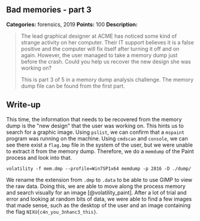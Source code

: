 ## Bad memories - part 3

**Categories:** forensics, 2019
**Points:** 100
**Description:**

>  The lead graphical designer at ACME has noticed some kind of strange
>  activity on her computer. Their IT support believes it is a false
>  positive and the computer will fix itself after turning it off and 
>  on again. However, the user managed to take a memory dump just before
>  the crash. Could you help us recover the new design she was working on?
>  
>  
>  This is part 3 of 5 in a
>  memory dump analysis challenge.
>  The memory dump file can be found from the first part.


## Write-up

This time, the information that needs to be recovered from the memory dump is the "new design" that the user was working on.
This hints us to search for a graphic image.
Using `pslist`, we can confirm that a `mspaint` program was running on the machine.
Using `cmdscan` and `console`, we can see there exist a `flag.bmp` file in the system of the user, but we were unable to extract it from the memory dump.
Therefore, we do a `memdump` of the Paint process and look into that.

```
volatility -f mem.dmp --profile=Win7SP1x64 memdump -p 2816 -D ./dump/
```

We rename the extension from `.dmp` to `.data` to be able to use GIMP to view the raw data.
Doing this, we are able to move along the process memory and search visually for an image [@volatility_paint].
After a lot of trial and error and looking at random bits of data, we were able to find a few images that made sense, such as the desktop of the user and an image containing the flag `NIXU{c4n_you_3nhanc3_this}`.

